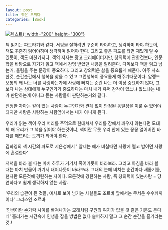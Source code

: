 ```yaml
---
layout: post
title: 책은 도끼다
categories: [Book]
---
```


[![텍스트](http://image.yes24.com/Goods/5703744/800x0){: width="200" height="300"}](http://www.yes24.com/Product/Goods/5703744?scode=032&OzSrank=1)

책 읽기는 파도타기와 같다. 서핑을 잘하려면 꾸준히 타야하고, 생각하며 타야 하듯이, 책도 꾸준히 읽어야하며 생각하며 읽어야 한다. 그리고 좋은 파도를 타면 재밌게 탈 수 있듯이, 책도 마찬가지다.
책의 저자는 광고 크리에이터지만, 창의력에 관한것보다, 인문학을 바탕으로 자기가 읽고 책에서 감명 받았던 내용을 알려준다.
다독보다 책을 읽고 남는거, 울림을 주는 문장이 중요하다. 그리고 창의력은 삶을 풍요롭게 해준다. 아주 사소한것, 순간순간에서 행복을 찾을 수 있고 그런행복이 풍요롭게 해주기때문이다. 
알랭드 보통의 왜 나는 너를 사랑하는가에 사랑에 빠지는 순간 나는 더 이상 중요하지 않다, 그보다 나는 상대에게 누구인가가 중요하다는 마치 내가 유머 감각이 있느냐 없느냐는 내가 판단하는게 아니고 듣는 사람들이 판단하는거와 같다.

진정한 자아는 같이 있는 사람이 누구인가와 관계 없이 안정된 동일성을 이룰 수 있어야 되지만 사랑은 사랑하는 사람앞에서는 내가 아니게 된다.

우리가 읽는 책이 우리 머리를 주먹으로 한대쳐서 우리를 잠에서 깨우지 않는다면 도대체 왜 우리가 그 책을 읽어야 하는것이냐, 책이란 무릇 우리 안에 있는 꽁꽁 얼어버린 바다를 깨뜨리는 도끼가 되어야 한다.

김화영의 책 시간의 파도로 지은성에서 ' 알제는 해가 비칠때면 사랑에 떨고 밤이면 사랑에 혼절한다'

저녁을 바라 볼 때는 마치 하루가 거기서 죽어가듯이 바라보라. 그리고 아침을 바라 볼 때는 마치 만물이 거기서 태어나듯이 바라보라. 그대의 눈에 비치는 순간마다 새롭기를, 현자란 모든것에 경탄하는 자이다. 모든것에 경탄하는 사람, 즉 창의력이 있는사람 = 당연하다고 쉽게 생각하지 않는 사람.

'우리의 습관이 된 것들, 예사로 보아 넘기는 사실들도 조르바 앞에서는 무서운 수수께끼이다' 그리스인 조르바

'인생이란 손가락 사이를 빠져나가는 모래처럼 구원의 여지가 없을 것 같은 기분도 든다네' 흘러가는 시간속에 인생을 잡을 방법은 없다 슬퍼하지 말고 그 순간 순간을 즐기라는 것.!